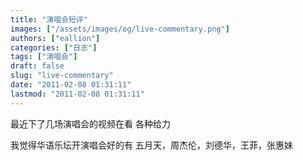 ```yaml
---
title: "演唱会短评"
images: ["/assets/images/og/live-commentary.png"]
authors: ["eallion"]
categories: ["日志"]
tags: ["演唱会"]
draft: false
slug: "live-commentary"
date: "2011-02-08 01:31:11"
lastmod: "2011-02-08 01:31:11"
---
```


最近下了几场演唱会的视频在看
各种给力

我觉得华语乐坛开演唱会好的有
五月天，周杰伦，刘德华，王菲，张惠妹

